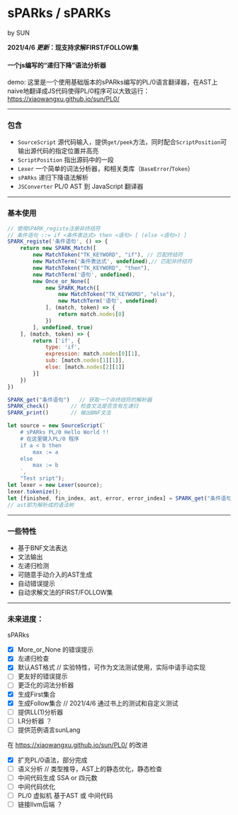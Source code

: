 # **sPARks** / **sPARKs**
by SUN

**2021/4/6 _更新_：现支持求解FIRST/FOLLOW集**

#### 一个js编写的“递归下降”语法分析器

demo: 这里是一个使用基础版本的sPARks编写的PL/0语言翻译器，在AST上naive地翻译成JS代码使得PL/0程序可以大致运行：https://xiaowangxu.github.io/sun/PL0/

-----
### 包含
- ```SourceScript``` 源代码输入，提供```get/peek```方法，同时配合```ScriptPosition```可输出源代码的指定位置并高亮
- ```ScriptPosition``` 指出源码中的一段
- ```Lexer``` 一个简单的词法分析器，和相关类库（```BaseError```/```Token```）
- ```sPARks``` 递归下降语法解析
- ```JSConverter``` PL/0 AST 到 JavaScript 翻译器

----
### 基本使用
```js
// 使用SPARK_registe注册非终结符
// 条件语句 ::= if <条件表达式> then <语句> [ (else <语句>) ]
SPARK_registe('条件语句', () => {
	return new SPARK_Match([
		new MatchToken("TK_KEYWORD", "if"), // 匹配终结符
		new MatchTerm('条件表达式', undefined),// 匹配非终结符
		new MatchToken("TK_KEYWORD", "then"),
		new MatchTerm('语句', undefined),
		new Once_or_None([
			new SPARK_Match([
				new MatchToken("TK_KEYWORD", "else"),
				new MatchTerm('语句', undefined)
			], (match, token) => {
				return match.nodes[0]
			})
		], undefined, true)
	], (match, token) => {
		return ['if', {
			type: 'if',
			expression: match.nodes[0][1],
			sub: [match.nodes[1][1]],
			else: [match.nodes[2][1]]
		}]
	})
})

SPARK_get("条件语句")	// 获取一个非终结符的解析器
SPARK_check()		// 检查文法是否含有左递归
SPARK_print()		// 输出BNF文法

let source = new SourceScript(`
	# sPARks PL/0 Hello World !!
	# 在这里键入PL/0 程序
	if a < b then
		max := a
	else
		max := b
	`, 
	"Test sript");
let lexer = new Lexer(source);
lexer.tokenize();
let [finished, fin_index, ast, error, error_index] = SPARK_get("条件语句").match(lexer.tokens);
// ast即为解析成的语法树
```

---
### 一些特性
- 基于BNF文法表达
- 文法输出
- 左递归检测
- 可随意手动介入的AST生成
- 自动错误提示
- 自动求解文法的FIRST/FOLLOW集

---
### **未来进度：**
sPARks
- [x] More_or_None 的错误提示
- [x] 左递归检查
- [x] 默认AST格式 // 实验特性，可作为文法测试使用，实际中请手动实现
- [ ] 更友好的错误提示
- [ ] 更泛化的词法分析器
- [x] 生成First集合
- [x] 生成Follow集合 // 2021/4/6 通过书上的测试和自定义测试
- [ ] 提供LL(1)分析器
- [ ] LR分析器 ？
- [ ] 提供范例语言sunLang

在 https://xiaowangxu.github.io/sun/PL0/ 的改进
- [x] 扩充PL/0语法，部分完成
- [ ] 语义分析 // 类型推导，AST上的静态优化，静态检查
- [ ] 中间代码生成 SSA or 四元数
- [ ] 中间代码优化
- [ ] PL/0 虚拟机 基于AST 或 中间代码
- [ ] 链接llvm后端 ？